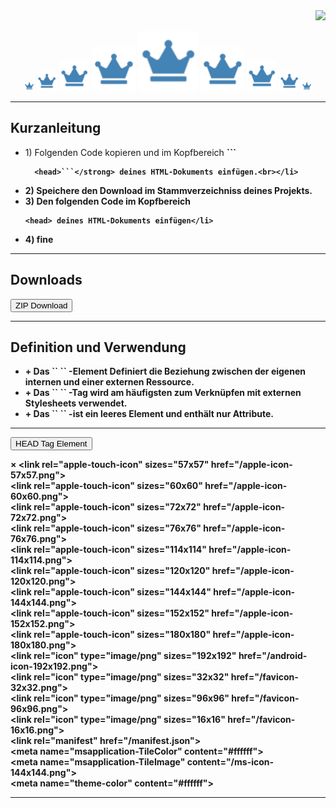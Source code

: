 <link href="../css/bootstrap.min.css" rel="stylesheet">
<link href="../css/customizer.css" rel="stylesheet">
<link href="../css/jquery.minicolors.css" rel="stylesheet">

<div align="right"><img src="https://img.shields.io/badge/Calirun-Projekte-blue" /></div>

<p align="center">
  <a href="favicon-16x16.png" target="_blank"><img src="favicon-16x16.png" /></a>
  <a href="favicon-32x32.png" target="_blank"><img src="favicon-32x32.png" /></a>
  <a href="android-icon-48x48.png" target="_blank"><img src="android-icon-48x48.png" /></a>
  <a href="ms-icon-70x70.png" target="_blank"><img src="ms-icon-70x70.png" /></a>
  <a href="favicon-96x96.png" target="_blank"><img src="favicon-96x96.png" /></a>
  <a href="ms-icon-70x70.png" target="_blank"><img src="ms-icon-70x70.png" /></a>
  <a href="android-icon-48x48.png" target="_blank"><img src="android-icon-48x48.png" /></a>
  <a href="favicon-32x32.png" target="_blank"><img src="favicon-32x32.png" /></a>
  <a href="favicon-16x16.png" target="_blank"><img src="favicon-16x16.png" /></a>
</p>

<hr>

<h2>Kurzanleitung</h2>
<ul>
  <li>1) Folgenden Code kopieren und im Kopfbereich <strong>```

      <head>```</strong> deines HTML-Dokuments einfügen.<br></li>
  <li>2) Speichere den Download im Stammverzeichniss deines Projekts.<br></li>
  <li>3) Den folgenden Code im Kopfbereich

    <head> deines HTML-Dokuments einfügen</li>
  <li>4) fine</li>
</ul>
<hr>
<h2> Downloads</h2>

<form method="get" action="https://github.com/7pub/cdn-gw/raw/master/favicon/Crown/3f446392a21bf3d2a08024894cccdb3e.ico.zip">
  <button type="submit">ZIP Download</button>
</form>

<hr>
<h2>Definition und Verwendung</h2>
<ul>
  <li>+ Das ``
    <link>`` -Element Definiert die Beziehung zwischen der eigenen internen und einer externen Ressource.</li>
  <li>+ Das ``
    <link>`` -Tag wird am häufigsten zum Verknüpfen mit externen Stylesheets verwendet.</li>
  <li>+ Das ``
    <link>`` -ist ein leeres Element und enthält nur Attribute.</li>
</ul>
<hr>

<button id="myBtn">HEAD Tag Element</button>
<div id="myModal" class="modal">
  <div class="modal-content">
    <span class="close">&times;</span>
    &lt;link rel="apple-touch-icon" sizes="57x57" href="/apple-icon-57x57.png"&gt;<br>
    &lt;link rel="apple-touch-icon" sizes="60x60" href="/apple-icon-60x60.png"&gt;<br>
    &lt;link rel="apple-touch-icon" sizes="72x72" href="/apple-icon-72x72.png"&gt;<br>
    &lt;link rel="apple-touch-icon" sizes="76x76" href="/apple-icon-76x76.png"&gt;<br>
    &lt;link rel="apple-touch-icon" sizes="114x114" href="/apple-icon-114x114.png"&gt;<br>
    &lt;link rel="apple-touch-icon" sizes="120x120" href="/apple-icon-120x120.png"&gt;<br>
    &lt;link rel="apple-touch-icon" sizes="144x144" href="/apple-icon-144x144.png"&gt;<br>
    &lt;link rel="apple-touch-icon" sizes="152x152" href="/apple-icon-152x152.png"&gt;<br>
    &lt;link rel="apple-touch-icon" sizes="180x180" href="/apple-icon-180x180.png"&gt;<br>
    &lt;link rel="icon" type="image/png" sizes="192x192" href="/android-icon-192x192.png"&gt;<br>
    &lt;link rel="icon" type="image/png" sizes="32x32" href="/favicon-32x32.png"&gt;<br>
    &lt;link rel="icon" type="image/png" sizes="96x96" href="/favicon-96x96.png"&gt;<br>
    &lt;link rel="icon" type="image/png" sizes="16x16" href="/favicon-16x16.png"&gt;<br>
    &lt;link rel="manifest" href="/manifest.json"&gt;<br>
    &lt;meta name="msapplication-TileColor" content="#ffffff"&gt;<br>
    &lt;meta name="msapplication-TileImage" content="/ms-icon-144x144.png"&gt;<br>
    &lt;meta name="theme-color" content="#ffffff"&gt;<br>
  </div>
</div>

<hr>

<script>
  var modal = document.getElementById("myModal"); // Get the modal
  var btn = document.getElementById("myBtn"); // Get the button that opens the modal
  var span = document.getElementsByClassName("close")[0]; // Get the <span> element that closes the modal
  btn.onclick = function () { // When the user clicks the button, open the modal 
    modal.style.display = "block";
  }
  span.onclick = function () { // When the user clicks on <span> (x), close the modal
    modal.style.display = "none";
  }
  window.onclick = function (event) { // When the user clicks anywhere outside of the modal, close it
    if (event.target == modal) {
      modal.style.display = "none";
    }
  }
</script>